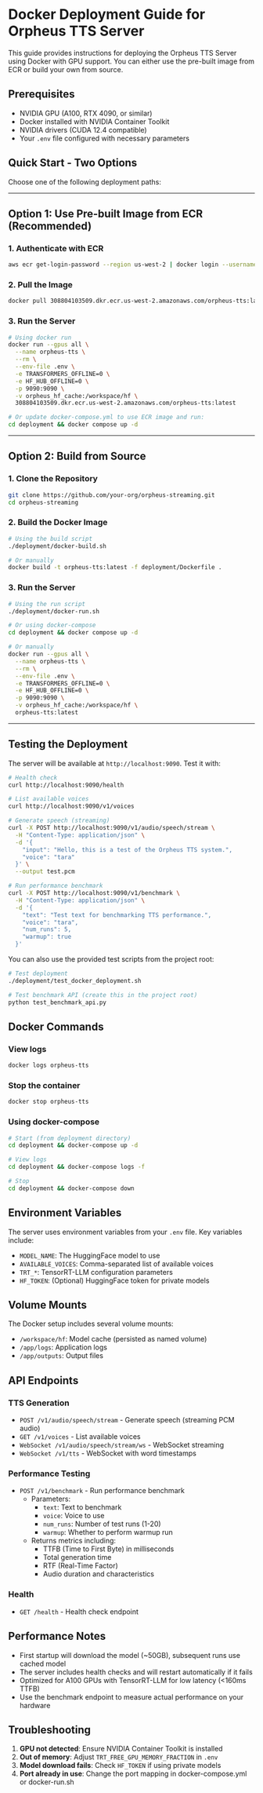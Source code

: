 # Docker Deployment Guide for Orpheus TTS Server

This guide provides instructions for deploying the Orpheus TTS Server using Docker with GPU support. You can either use the pre-built image from ECR or build your own from source.

## Prerequisites

- NVIDIA GPU (A100, RTX 4090, or similar)
- Docker installed with NVIDIA Container Toolkit
- NVIDIA drivers (CUDA 12.4 compatible)
- Your `.env` file configured with necessary parameters

## Quick Start - Two Options

Choose one of the following deployment paths:

---

## Option 1: Use Pre-built Image from ECR (Recommended)

### 1. Authenticate with ECR
```bash
aws ecr get-login-password --region us-west-2 | docker login --username AWS --password-stdin 308804103509.dkr.ecr.us-west-2.amazonaws.com
```

### 2. Pull the Image
```bash
docker pull 308804103509.dkr.ecr.us-west-2.amazonaws.com/orpheus-tts:latest
```

### 3. Run the Server
```bash
# Using docker run
docker run --gpus all \
  --name orpheus-tts \
  --rm \
  --env-file .env \
  -e TRANSFORMERS_OFFLINE=0 \
  -e HF_HUB_OFFLINE=0 \
  -p 9090:9090 \
  -v orpheus_hf_cache:/workspace/hf \
  308804103509.dkr.ecr.us-west-2.amazonaws.com/orpheus-tts:latest

# Or update docker-compose.yml to use ECR image and run:
cd deployment && docker compose up -d
```

---

## Option 2: Build from Source

### 1. Clone the Repository
```bash
git clone https://github.com/your-org/orpheus-streaming.git
cd orpheus-streaming
```

### 2. Build the Docker Image
```bash
# Using the build script
./deployment/docker-build.sh

# Or manually
docker build -t orpheus-tts:latest -f deployment/Dockerfile .
```

### 3. Run the Server
```bash
# Using the run script
./deployment/docker-run.sh

# Or using docker-compose
cd deployment && docker compose up -d

# Or manually
docker run --gpus all \
  --name orpheus-tts \
  --rm \
  --env-file .env \
  -e TRANSFORMERS_OFFLINE=0 \
  -e HF_HUB_OFFLINE=0 \
  -p 9090:9090 \
  -v orpheus_hf_cache:/workspace/hf \
  orpheus-tts:latest
```

---

## Testing the Deployment

The server will be available at `http://localhost:9090`. Test it with:

```bash
# Health check
curl http://localhost:9090/health

# List available voices
curl http://localhost:9090/v1/voices

# Generate speech (streaming)
curl -X POST http://localhost:9090/v1/audio/speech/stream \
  -H "Content-Type: application/json" \
  -d '{
    "input": "Hello, this is a test of the Orpheus TTS system.",
    "voice": "tara"
  }' \
  --output test.pcm

# Run performance benchmark
curl -X POST http://localhost:9090/v1/benchmark \
  -H "Content-Type: application/json" \
  -d '{
    "text": "Test text for benchmarking TTS performance.",
    "voice": "tara",
    "num_runs": 5,
    "warmup": true
  }'
```

You can also use the provided test scripts from the project root:
```bash
# Test deployment
./deployment/test_docker_deployment.sh

# Test benchmark API (create this in the project root)
python test_benchmark_api.py
```

## Docker Commands

### View logs
```bash
docker logs orpheus-tts
```

### Stop the container
```bash
docker stop orpheus-tts
```

### Using docker-compose
```bash
# Start (from deployment directory)
cd deployment && docker-compose up -d

# View logs
cd deployment && docker-compose logs -f

# Stop
cd deployment && docker-compose down
```

## Environment Variables

The server uses environment variables from your `.env` file. Key variables include:

- `MODEL_NAME`: The HuggingFace model to use
- `AVAILABLE_VOICES`: Comma-separated list of available voices
- `TRT_*`: TensorRT-LLM configuration parameters
- `HF_TOKEN`: (Optional) HuggingFace token for private models

## Volume Mounts

The Docker setup includes several volume mounts:

- `/workspace/hf`: Model cache (persisted as named volume)
- `/app/logs`: Application logs
- `/app/outputs`: Output files

## API Endpoints

### TTS Generation
- `POST /v1/audio/speech/stream` - Generate speech (streaming PCM audio)
- `GET /v1/voices` - List available voices
- `WebSocket /v1/audio/speech/stream/ws` - WebSocket streaming
- `WebSocket /v1/tts` - WebSocket with word timestamps

### Performance Testing
- `POST /v1/benchmark` - Run performance benchmark
  - Parameters:
    - `text`: Text to benchmark
    - `voice`: Voice to use
    - `num_runs`: Number of test runs (1-20)
    - `warmup`: Whether to perform warmup run
  - Returns metrics including:
    - TTFB (Time to First Byte) in milliseconds
    - Total generation time
    - RTF (Real-Time Factor)
    - Audio duration and characteristics

### Health
- `GET /health` - Health check endpoint

## Performance Notes

- First startup will download the model (~50GB), subsequent runs use cached model
- The server includes health checks and will restart automatically if it fails
- Optimized for A100 GPUs with TensorRT-LLM for low latency (<160ms TTFB)
- Use the benchmark endpoint to measure actual performance on your hardware

## Troubleshooting

1. **GPU not detected**: Ensure NVIDIA Container Toolkit is installed
2. **Out of memory**: Adjust `TRT_FREE_GPU_MEMORY_FRACTION` in `.env`
3. **Model download fails**: Check `HF_TOKEN` if using private models
4. **Port already in use**: Change the port mapping in docker-compose.yml or docker-run.sh
